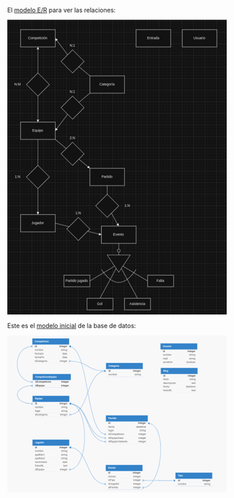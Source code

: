 El [modelo E/R](./design/DiagramaERcochinillos.drawio) para ver las relaciones:

![Modelo E/R](../img/DiagramaERcochinillos.png "Modelo E/R")

Este es el [modelo inicial](https://dbdesigner.page.link/EctTiUCBiYPVZTbQA) de la base de datos:

![Modelo inicial](../img/cochinillosvoladores-modeloBD.png "Modelo inicial")
